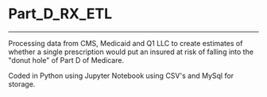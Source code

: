 # Part_D_RX_ETL
---
Processing data from CMS, Medicaid and Q1 LLC to create estimates of whether a single prescription would put an insured at risk of falling into the "donut hole" of Part D of Medicare.

Coded in Python using Jupyter Notebook using CSV's and MySql for storage.
